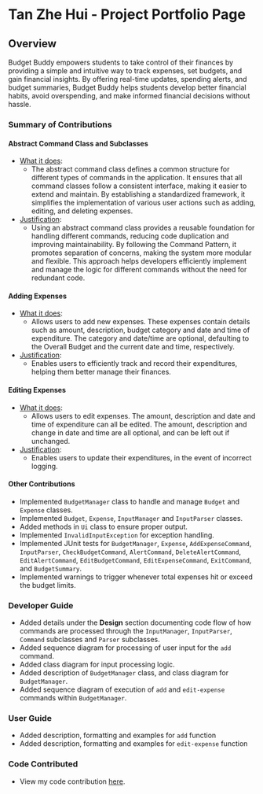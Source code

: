 # Tan Zhe Hui - Project Portfolio Page

## Overview
Budget Buddy empowers students to take control of their finances by providing a simple and intuitive way to track 
expenses, set budgets, and gain financial insights. By offering real-time updates, spending alerts, and budget 
summaries, Budget Buddy helps students develop better financial habits, avoid overspending, and make informed financial 
decisions without hassle.

### Summary of Contributions

#### Abstract Command Class and Subclasses
* <u>What it does</u>:
  * The abstract command class defines a common structure for different types of commands in the application. It ensures
that all command classes follow a consistent interface, making it easier to extend and maintain. By establishing a 
standardized framework, it simplifies the implementation of various user actions such as adding, editing, 
and deleting expenses.
* <u>Justification</u>:
  * Using an abstract command class provides a reusable foundation for handling different commands, reducing code 
duplication and improving maintainability. By following the Command Pattern, it promotes separation of concerns, making
the system more modular and flexible. This approach helps developers efficiently implement and manage the logic for 
different commands without the need for redundant code.

#### Adding Expenses
* <u>What it does</u>: 
  * Allows users to add new expenses. These expenses contain details such as amount, description, budget
  category and date and time of expenditure. The category and date/time are optional, defaulting to the Overall Budget 
  and the current date and time, respectively.
* <u>Justification</u>:
  * Enables users to efficiently track and record their expenditures, helping them better manage their finances.

#### Editing Expenses
* <u>What it does</u>:
  * Allows users to edit expenses. The amount, description and date and time of expenditure can all be edited. The 
  amount, description and change in date and time are all optional, and can be left out if unchanged.
* <u>Justification</u>:
  * Enables users to update their expenditures, in the event of incorrect logging.

#### Other Contributions
* Implemented `BudgetManager` class to handle and manage `Budget` and `Expense` classes.
* Implemented `Budget`, `Expense`, `InputManager` and `InputParser` classes.
* Added methods in `Ui` class to ensure proper output.
* Implemented `InvalidInputException` for exception handling.
* Implemented JUnit tests for `BudgetManager`, `Expense`, `AddExpenseCommand`, `InputParser`, `CheckBudgetCommand`,
`AlertCommand`, `DeleteAlertCommand`, `EditAlertCommand`, `EditBudgetCommand`, `EditExpenseCommand`, `ExitCommand`, and 
`BudgetSummary`.
* Implemented warnings to trigger whenever total expenses hit or exceed the budget limits.

### Developer Guide
* Added details under the **Design** section documenting code flow of how commands are processed through the
`InputManager`, `InputParser`, `Command` subclasses and `Parser` subclasses.
* Added sequence diagram for processing of user input for the `add` command.
* Added class diagram for input processing logic.
* Added description of `BudgetManager` class, and class diagram for `BudgetManager`.
* Added sequence diagram of execution of `add` and `edit-expense` commands within `BudgetManager`.

### User Guide
* Added description, formatting and examples for `add` function
* Added description, formatting and examples for `edit-expense` function

### Code Contributed
* View my code contribution [here](https://nus-cs2113-ay2425s2.github.io/tp-dashboard/?search=t12&sort=groupTitle&sortWithin=title&timeframe=commit&mergegroup=&groupSelect=groupByRepos&breakdown=true&checkedFileTypes=docs~functional-code~test-code~other&since=2025-02-21&tabOpen=true&tabType=authorship&tabAuthor=ae-24&tabRepo=AY2425S2-CS2113-T12-4%2Ftp%5Bmaster%5D&authorshipIsMergeGroup=false&authorshipFileTypes=docs~functional-code~test-code~other&authorshipIsBinaryFileTypeChecked=false&authorshipIsIgnoredFilesChecked=false).